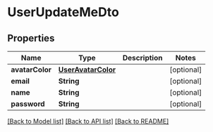 # UserUpdateMeDto

## Properties
Name | Type | Description | Notes
------------ | ------------- | ------------- | -------------
**avatarColor** | [**UserAvatarColor**](UserAvatarColor.md) |  | [optional] 
**email** | **String** |  | [optional] 
**name** | **String** |  | [optional] 
**password** | **String** |  | [optional] 

[[Back to Model list]](../README.md#documentation-for-models) [[Back to API list]](../README.md#documentation-for-api-endpoints) [[Back to README]](../README.md)


